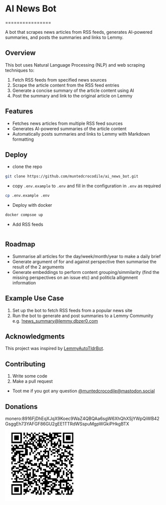 # AI News Bot
================

A bot that scrapes news articles from RSS feeds, generates AI-powered summaries, and posts the summaries and links to Lemmy.

## Overview

This bot uses Natural Language Processing (NLP) and web scraping techniques to:

1. Fetch RSS feeds from specified news sources
2. Scrape the article content from the RSS feed entries
3. Generate a concise summary of the article content using AI
4. Post the summary and link to the original article on Lemmy

## Features

* Fetches news articles from multiple RSS feed sources
* Generates AI-powered summaries of the article content
* Automatically posts summaries and links to Lemmy with Markdown formatting

## Deploy

* clone the repo 
```bash
git clone https://github.com/muntedcrocodile/ai_news_bot.git
```
* copy `.env.example` to `.env` and fill in the configuration in `.env` as required
```bash
cp .env.example .env
```
* Deploy with docker
```bash
docker compsoe up
```
* Add RSS feeds
```bash

```

## Roadmap

* Summarise all articles for the day/week/month/year to make a daily brief
* Generate argument of for and against perspective then summarise the result of the 2 arguments
* Generate embeddings to perform content grouping/simmilarity (find the missing perspectives on an issue etc) and politicla alligmnent information


## Example Use Case

1. Set up the bot to fetch RSS feeds from a popular news site
2. Run the bot to generate and post summaries to a Lemmy Community e.g. [!news_summary@lemmy.dbzer0.com](https://lemm.ee/c/news_summary@lemmy.dbzer0.com)

## Acknowledgments

This project was inspired by [LemmyAutoTldrBot](https://github.com/RikudouSage/LemmyAutoTldrBot).

## Contributing

1. Write some code
2. Make a pull request
* Toot me if you got any question [@muntedcrocodile@mastodon.social](https://mastodon.social/@muntedcrocodile)

## Donations

monero:8916FjDhEqXJqX9Koec9WaZ4QBQAa6sgW6XhQhXSjYWpQiWB42GsggEh73YAFGF86GU2gEE1TTRdWSspuMgpWGkiPHkgBTX
![monero:8916FjDhEqXJqX9Koec9WaZ4QBQAa6sgW6XhQhXSjYWpQiWB42GsggEh73YAFGF86GU2gEE1TTRdWSspuMgpWGkiPHkgBTX](https://github.com/muntedcrocodile/ai_news_bot/blob/main/static/images/muntedcrocodile_recieve.png?raw=true)
